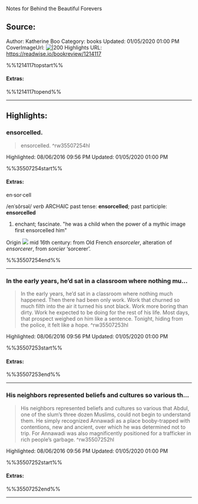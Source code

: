 Notes for Behind the Beautiful Forevers

## Source:
Author: Katherine Boo
Category: books
Updated: 01/05/2020 01:00 PM
CoverImageUrl: 
![|200](https://images-na.ssl-images-amazon.com/images/I/51yTdArOTaL._SL200_.jpg)
Highlights URL: https://readwise.io/bookreview/1214117

%%1214117topstart%%
#### Extras:

%%1214117topend%%


 
-----
 ## Highlights:

### ensorcelled.
>ensorcelled. ^rw35507254hl


Highlighted: 08/06/2016 09:56 PM
Updated: 01/05/2020 01:00 PM

%%35507254start%%
#### Extras:

  

en·sor·cell

/enˈsôrsəl/
_verb_
ARCHAIC
past tense: **ensorcelled**; past participle: **ensorcelled**
1.  enchant; fascinate.
    "he was a child when the power of a mythic image first ensorcelled him"

Origin
![](https://ssl.gstatic.com/onebox/dictionary/etymology/en/desktop/690a908e38e1580df9865fd92ebc6be00a5eb00f45c56f2eb0fc928b89c59644.png)
mid 16th century: from Old French _ensorceler_, alteration of _ensorcerer_, from _sorcier_ ‘sorcerer’.


%%35507254end%%



------

### In the early years, he’d sat in a classroom where nothing mu...
>In the early years, he’d sat in a classroom where nothing much happened. Then there had been only work. Work that churned so much filth into the air it turned his snot black. Work more boring than dirty. Work he expected to be doing for the rest of his life. Most days, that prospect weighed on him like a sentence. Tonight, hiding from the police, it felt like a hope. ^rw35507253hl


Highlighted: 08/06/2016 09:56 PM
Updated: 01/05/2020 01:00 PM

%%35507253start%%
#### Extras:

%%35507253end%%



------

### His neighbors represented beliefs and cultures so various th...
>His neighbors represented beliefs and cultures so various that Abdul, one of the slum’s three dozen Muslims, could not begin to understand them. He simply recognized Annawadi as a place booby-trapped with contentions, new and ancient, over which he was determined not to trip. For Annawadi was also magnificently positioned for a trafficker in rich people’s garbage. ^rw35507252hl


Highlighted: 08/06/2016 09:56 PM
Updated: 01/05/2020 01:00 PM

%%35507252start%%
#### Extras:

%%35507252end%%



------

